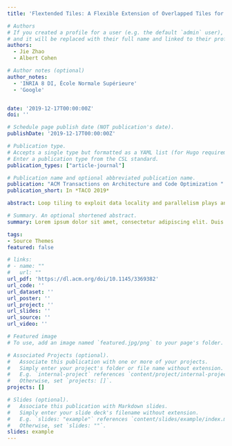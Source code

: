 ```yaml
---
title: 'Flextended Tiles: A Flexible Extension of Overlapped Tiles for Polyhedral Compilation'

# Authors
# If you created a profile for a user (e.g. the default `admin` user), write the username (folder name) here
# and it will be replaced with their full name and linked to their profile.
authors:
  - Jie Zhao
  - Albert Cohen

# Author notes (optional)
author_notes:
  - 'INRIA 8 DI, École Normale Supérieure'
  - 'Google'


date: '2019-12-17T00:00:00Z'
doi: ''

# Schedule page publish date (NOT publication's date).
publishDate: '2019-12-17T00:00:00Z'

# Publication type.
# Accepts a single type but formatted as a YAML list (for Hugo requirements).
# Enter a publication type from the CSL standard.
publication_types: ["article-journal"]

# Publication name and optional abbreviated publication name.
publication: "ACM Transactions on Architecture and Code Optimization "
publication_short: In *TACO 2019*

abstract: Loop tiling to exploit data locality and parallelism plays an essential role in a variety of general-purpose and domain-specific compilers. Affine transformations in polyhedral frameworks implement classical forms of rectangular and parallelogram tiling, but these lead to pipelined start with rather inefficient wavefront parallelism. Multiple extensions to polyhedral compilers evaluated sophisticated shapes such as trapezoid or diamond tiles, enabling concurrent start along the axes of the iteration space; yet these resort to custom schedulers and code generators insufficiently integrated within the general framework. One of these modified shapes referred to as overlapped tiling also lacks a unifying framework to reason about its composition with affine transformations; this prevents its application in general-purpose loop-nest optimizers and the fair comparison with other techniques. We revisit overlapped tiling, recasting it as an affine transformation on schedule trees composable with any affine scheduling algorithm. We demonstrate how to derive tighter tile shapes with less redundant computations. Our method models the traditional “scalene trapezoid” shapes and novel “right-rectangle” variants. It goes beyond the state of the art by avoiding the restriction to a domain-specific language or introducing post-pass rescheduling and custom code generation. We conduct experiments on the PolyMage benchmarks and iterated stencils, validating the effectiveness and applicability of our technique on both general-purpose multicores and GPU accelerators.

# Summary. An optional shortened abstract.
summary: Lorem ipsum dolor sit amet, consectetur adipiscing elit. Duis posuere tellus ac convallis placerat. Proin tincidunt magna sed ex sollicitudin condimentum.

tags:
- Source Themes
featured: false

# links:
# - name: ""
#   url: ""
url_pdf: 'https://dl.acm.org/doi/10.1145/3369382'
url_code: ''
url_dataset: ''
url_poster: ''
url_project: ''
url_slides: ''
url_source: ''
url_video: ''

# Featured image
# To use, add an image named `featured.jpg/png` to your page's folder. 

# Associated Projects (optional).
#   Associate this publication with one or more of your projects.
#   Simply enter your project's folder or file name without extension.
#   E.g. `internal-project` references `content/project/internal-project/index.md`.
#   Otherwise, set `projects: []`.
projects: []

# Slides (optional).
#   Associate this publication with Markdown slides.
#   Simply enter your slide deck's filename without extension.
#   E.g. `slides: "example"` references `content/slides/example/index.md`.
#   Otherwise, set `slides: ""`.
slides: example
---
```


<!-- {{% callout note %}}
Click the *Cite* button above to demo the feature to enable visitors to import publication metadata into their reference management software.
{{% /callout %}}

{{% callout note %}}
Create your slides in Markdown - click the *Slides* button to check out the example.
{{% /callout %}}

Add the publication's **full text** or **supplementary notes** here. You can use rich formatting such as including [code, math, and images](https://docs.hugoblox.com/content/writing-markdown-latex/). -->
